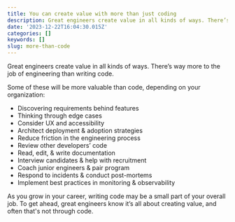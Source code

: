```yaml
---
title: You can create value with more than just coding
description: Great engineers create value in all kinds of ways. There’s way more to the job of engineering than writing code.
date: '2023-12-22T16:04:30.015Z'
categories: []
keywords: []
slug: more-than-code
---
```


Great engineers create value in all kinds of ways. There’s way more to the job of engineering than writing code.

Some of these will be more valuable than code, depending on your organization:

- Discovering requirements behind features
- Thinking through edge cases
- Consider UX and accessibility
- Architect deployment & adoption strategies
- Reduce friction in the engineering process
- Review other developers’ code
- Read, edit, & write documentation
- Interview candidates & help with recruitment
- Coach junior engineers & pair program
- Respond to incidents & conduct post-mortems
- Implement best practices in monitoring & observability

As you grow in your career, writing code may be a small part of your overall job. To get ahead, great engineers know it’s all about creating value, and often that's not through code.

